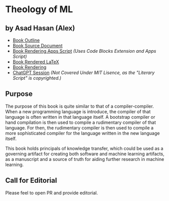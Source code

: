 # Theology of ML
## by Asad Hasan (Alex) 

* [Book Outline](https://docs.google.com/document/d/1ZApaPQAbKkqyfl8uKLJCr8QT72QQnsnDwx1DAqf6Yzw)
* [Book Source Document](https://docs.google.com/document/d/1KzkR78pXx59w8F50gJXtNxh4NtCUZo4IkyJAC8O7sXw)
* [Book Rendering Apps Script](DocToLatex.gs) *(Uses Code Blocks Extension and Apps Script)*
* [Book Rendered LaTeX](TheologyOfML.tex)
* [Book Rendering](Theology_of_ML.pdf)
* [ChatGPT Session](https://chat.openai.com/share/2435693b-f389-4f0e-b70e-2b5d15cdcc71) *(Not Covered Under MIT
Lisence, as the "Literary Script" is copyrighted.)*

## Purpose

The purpose of this book is quite similar to that of a compiler-compiler. When a new programming language is 
introduce, the compiler of that language is often written in that language itself. A bootstrap compiler or hand 
compilation is then used to compile a rudimentary compiler of that language. For then, the rudimentary compiler is then 
used to compile a more sophisticated compiler for the language written in the new language itself.

This book holds principals of knowledge transfer, which could be used as a governing artifact for creating both 
software and machine learning artifacts, as a manuscript and a source of truth for aiding further research in machine 
learning.

## Call for Editorial

Please feel to open PR and provide editorial.
